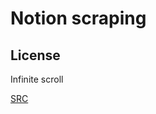 # Notion scraping

## License

Infinite scroll 

[SRC](https://eventhunter.notion.site/eventhunter/9c233ae8a2544cb79631cc714ebe002d?v=5be9e321daa744a6801f3cab9008f0fd
)
